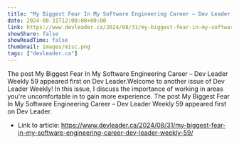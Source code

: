 ```yaml
---
title: "My Biggest Fear In My Software Engineering Career – Dev Leader Weekly 59"
date: 2024-08-31T12:00:00+00:00
link: https://www.devleader.ca/2024/08/31/my-biggest-fear-in-my-software-engineering-career-dev-leader-weekly-59/
showShare: false
showReadTime: false
thumbnail: images/misc.png
tags: ["devleader.ca"]
---
```

The post My Biggest Fear In My Software Engineering Career – Dev Leader Weekly 59 appeared first on Dev Leader.Welcome to another issue of Dev Leader Weekly! In this issue, I discuss the importance of working in areas you're uncomfortable in to gain more experience.
The post My Biggest Fear In My Software Engineering Career – Dev Leader Weekly 59 appeared first on Dev Leader.

- Link to article: https://www.devleader.ca/2024/08/31/my-biggest-fear-in-my-software-engineering-career-dev-leader-weekly-59/